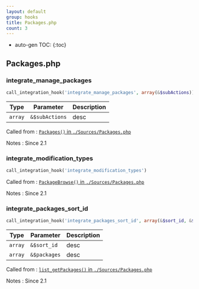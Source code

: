 ```yaml
---
layout: default
group: hooks
title: Packages.php
count: 3
---
```

* auto-gen TOC:
{:toc}

## Packages.php
### integrate_manage_packages

```php
call_integration_hook('integrate_manage_packages', array(&$subActions))
```

Type|Parameter|Description
---|---|---
`array`|`&$subActions`|desc

Called from
: [`Packages()` in `./Sources/Packages.php`](../docs/packages.html#packages)

Notes
: Since 2.1

### integrate_modification_types

```php
call_integration_hook('integrate_modification_types')
```


Called from
: [`PackageBrowse()` in `./Sources/Packages.php`](../docs/packages.html#packagebrowse)

Notes
: Since 2.1

### integrate_packages_sort_id

```php
call_integration_hook('integrate_packages_sort_id', array(&$sort_id, &$packages))
```

Type|Parameter|Description
---|---|---
`array`|`&$sort_id`|desc
`array`|`&$packages`|desc

Called from
: [`list_getPackages()` in `./Sources/Packages.php`](../docs/packages.html#list_getpackages)

Notes
: Since 2.1

